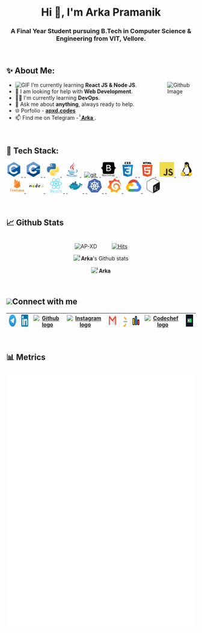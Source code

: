<h1 align="center">Hi 👋, I'm Arka Pramanik</h1>
<h3 align="center">A Final Year Student pursuing B.Tech in Computer Science & Engineering from VIT, Vellore.</h3>

<br/>

## ✨ About Me:

<img width="15%" align="right" alt="Github Image" src="https://media.giphy.com/media/iIGT8Y1rOYhBpdHh1C/giphy.gif" />

-  <img width="2.5%" alt="GIF" src="https://github.com/TheDudeThatCode/TheDudeThatCode/blob/master/Assets/Developer.gif"  />  I’m currently learning **React JS & Node JS**. <br>
- 🔭 I am looking for help with **Web Development**. <br>
- 👨‍💻 I'm currently learning **DevOps**.
- 💬 Ask me about **anything**, always ready to help.
- 🌐 Porfolio - **[apxd.codes](https://apxd.codes/)**
- 📫 Find me on Telegram - [̽̀ 𝐀𝐫𝐤𝐚 ](https://tx.me/AP_XD).

<br/>

## 🚀 Tech Stack:

<p align="left">  <a href="https://www.cprogramming.com/" target="_blank"> <img src="https://raw.githubusercontent.com/devicons/devicon/master/icons/c/c-original.svg" alt="c" width="40" height="40"/> </a> &nbsp<a href="https://www.w3schools.com/cpp/" target="_blank"> <img src="https://raw.githubusercontent.com/devicons/devicon/master/icons/cplusplus/cplusplus-original.svg" alt="cplusplus" width="40" height="40"/> </a>&nbsp<a href="https://www.python.org" target="_blank"> <img src="https://raw.githubusercontent.com/devicons/devicon/master/icons/python/python-original.svg" alt="python" width="40" height="40"/> </a> &nbsp <a href="https://www.java.com" target="_blank"> <img src="https://raw.githubusercontent.com/devicons/devicon/master/icons/java/java-original.svg" alt="java" width="40" height="40"/> </a>&nbsp <a href="https://git-scm.com/" target="_blank"> <img src="https://www.vectorlogo.zone/logos/git-scm/git-scm-icon.svg" alt="git" width="40" height="40"/> </a>&nbsp<a href="https://getbootstrap.com" target="_blank"> <img src="https://raw.githubusercontent.com/devicons/devicon/master/icons/bootstrap/bootstrap-plain-wordmark.svg" alt="bootstrap" width="40" height="40"/> </a>&nbsp <a href="https://www.w3schools.com/css/" target="_blank"> <img src="https://raw.githubusercontent.com/devicons/devicon/master/icons/css3/css3-original-wordmark.svg" alt="css3" width="40" height="40"/> </a> &nbsp<a href="https://www.w3.org/html/" target="_blank"> <img src="https://raw.githubusercontent.com/devicons/devicon/master/icons/html5/html5-original-wordmark.svg" alt="html5" width="40" height="40"/> </a>&nbsp <a href="https://developer.mozilla.org/en-US/docs/Web/JavaScript" target="_blank"> <img src="https://raw.githubusercontent.com/devicons/devicon/master/icons/javascript/javascript-original.svg" alt="javascript" width="40" height="40"/> </a>&nbsp <a href="https://www.linux.org/" target="_blank"> <img src="https://raw.githubusercontent.com/devicons/devicon/master/icons/linux/linux-original.svg" alt="linux" width="40" height="40"/> </a>&nbsp <a href="https://firebase.google.com/" target="_blank"> <img src="https://raw.githubusercontent.com/devicons/devicon/master/icons/firebase/firebase-plain-wordmark.svg" alt="firebase" width="40" height="40"/> </a>&nbsp <a href="https://nodejs.org" target="_blank"> <img src="https://raw.githubusercontent.com/devicons/devicon/master/icons/nodejs/nodejs-original-wordmark.svg" alt="nodejs" width="40" height="40"/> </a>&nbsp <a href="https://reactjs.org/" target="_blank"> <img src="https://raw.githubusercontent.com/devicons/devicon/master/icons/react/react-original-wordmark.svg" alt="react" width="40" height="40"/> </a> &nbsp<a href="https://www.docker.com/" target="_blank"> <img src="https://raw.githubusercontent.com/devicons/devicon/master/icons/docker/docker-original.svg" alt="docker" width="40" height="40"/> </a> &nbsp<a href="https://kubernetes.io/" target="_blank"> <img src="https://raw.githubusercontent.com/devicons/devicon/master/icons/kubernetes/kubernetes-plain.svg" alt="kubernetes" width="40" height="40"/> </a> &nbsp<a href="https://grafana.com/" target="_blank"> <img src="https://raw.githubusercontent.com/devicons/devicon/master/icons/grafana/grafana-original.svg" alt="grafana" width="40" height="40"/> </a>&nbsp <a href="https://cloud.google.com/" target="_blank"> <img src="https://github.com/AP-XD/AP-XD/blob/main/Assets/gcp.svg" alt="gcp" width="40" height="40"/> </a>&nbsp <a href="https://www.gnu.org/software/bash/" target="_blank"> <img src="https://github.com/AP-XD/AP-XD/blob/main/Assets/bash.svg" alt="bash" width="40" height="40"/> </a></p>
</br>

## 📈 Github Stats

<p>
<div align="center" width="50">
  
<br><img src="https://komarev.com/ghpvc/?username=AP-XD&style=flat-square" alt="AP-XD" />&nbsp;&nbsp;&nbsp;&nbsp;&nbsp;&nbsp;&nbsp;&nbsp;&nbsp;
[![Hits](https://hits.seeyoufarm.com/api/count/incr/badge.svg?url=https%3A%2F%2Fgithub.com%2FAP-XD&count_bg=%2379C83D&title_bg=%23555555&icon=mediafire.svg&icon_color=%23E7E7E7&title=HITS&edge_flat=false)](https://hits.seeyoufarm.com)

<!--[![Telegram Badge](https://img.shields.io/badge/Telegram-30302f?style=flat&logo=telegram)](https://t.me/AP_XD)-->
</div>
<div align="center">

![̽̀ 𝐀𝐫𝐤𝐚's Github stats](https://github-readme-stats.vercel.app/api?username=AP-XD&show_icons=true&count_private=true&theme=dark)
<!--![̽](https://github-readme-stats.vercel.app/api/top-langs?username=AP-XD&show_icons=true&locale=en&layout=compact&theme=dark)-->
</div>
<div align="center">

![̽̀ 𝐀𝐫𝐤𝐚](https://github-readme-streak-stats.herokuapp.com/?user=AP-XD&theme=dark)</div>
</br>

## <img src="https://github.com/TheDudeThatCode/TheDudeThatCode/blob/master/Assets/Handshake.gif" height="32px">Connect with me

[<img src="https://github.com/AP-XD/AP-XD/blob/main/Assets/Telegram_logo.svg" alt="Telegram logo" height="32" target="_blank">](https://t.me/AP_XD) | [<img src="https://github.com/AP-XD/AP-XD/blob/main/Assets/Linkedin.svg" alt="LinkedIn logo" height="32" target="_blank">](https://www.linkedin.com/in/arka--pramanik/) | [<img src="https://github.githubassets.com/images/modules/logos_page/GitHub-Mark.png" alt="Github logo" width="34" target="_blank">](https://github.com/AP-XD) | [<img src="https://upload.wikimedia.org/wikipedia/commons/thumb/e/e7/Instagram_logo_2016.svg/768px-Instagram_logo_2016.svg.png" alt="Instagram logo" height="32" target="_blank">](https://www.instagram.com/apxd.kek/) | [<img src="https://github.com/AP-XD/AP-XD/blob/main/Assets/Gmail.svg" alt="Gmail logo" height="32" target="_blank">](mailto:arkamtg.pramanik@gmail.com) | [<img src="https://github.com/AP-XD/AP-XD/blob/main/Assets/leet-code.svg" alt="Leetcode logo" height="32" target="_blank">](https://www.leetcode.com/Arka_2910) | [<img src="https://github.com/AP-XD/AP-XD/blob/main/Assets/codeforces.svg" alt="Codeforces logo" height="32" target="_blank">](https://codeforces.com/profile/AP_XD) | [<img src="https://gitgud.io/uploads/-/system/group/avatar/12294/cc.png" alt="Codechef logo" height="32" target="_blank">](https://www.codechef.com/users/ap_2910) | [<img src="https://github.com/AP-XD/AP-XD/blob/main/Assets/HackerRank.svg" alt="Hackerrank logo" height="32" target="_blank">](https://www.hackerrank.com/Arka_2910)
|:---:|:---:|:---:|:---:|:---:|:---:|:---:|:---:|:---:|

<br/>

## 📊 Metrics
<div align="center">

![Metrics](https://github.com/AP-XD/AP-XD/blob/main/github-metrics.svg)</div>

<br>

